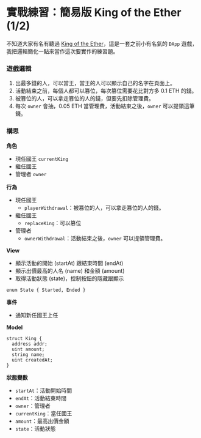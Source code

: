 # 實戰練習：簡易版 King of the Ether (1/2)

不知道大家有名有聽過 [King of the Ether](https://www.kingoftheether.com/thrones/kingoftheether/index.html)，這是一套之前小有名氣的 `DApp` 遊戲，我把邏輯簡化一點來當作這次要實作的練習題。

### 遊戲邏輯

1. 出最多錢的人，可以當王，當王的人可以顯示自己的名字在頁面上。
1. 活動結束之前，每個人都可以篡位，每次篡位需要花比對方多 0.1 ETH 的錢。
1. 被篡位的人，可以拿走篡位的人的錢，但要先扣除管理費。
1. 每次 `owner` 會抽，0.05 ETH 當管理費，活動結束之後，`owner` 可以提領這筆錢。

### 構思

**角色**

* 現任國王 `currentKing`
* 繼任國王
* 管理者 `owner`

**行為**

* 現任國王
  * `playerWithdrawal`：被篡位的人，可以拿走篡位的人的錢。
* 繼任國王
  * `replaceKing`：可以篡位
* 管理者
  * `ownerWithdrawal`：活動結束之後，`owner` 可以提領管理費。

**View**

* 顯示活動的開始 (startAt) 跟結束時間 (endAt)
* 顯示出價最高的人名 (name) 和金額 (amount)
* 取得活動狀態 (state)，控制按鈕的隱藏跟顯示

```
enum State { Started, Ended }
```

**事件**

* 通知新任國王上任

**Model**

```
struct King {
  address addr;
  uint amount;
  string name;
  uint createdAt;
}
```

**狀態變數**

* `startAt`：活動開始時間
* `endAt`：活動結束時間
* `owner`：管理者
* `currentKing`：當任國王
* `amount`：最高出價金額
* `state`：活動狀態